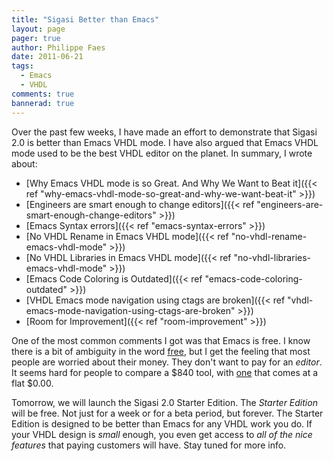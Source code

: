 ```yaml
---
title: "Sigasi Better than Emacs"
layout: page 
pager: true
author: Philippe Faes
date: 2011-06-21
tags: 
  - Emacs
  - VHDL
comments: true
bannerad: true
---
```


Over the past few weeks, I have made an effort to demonstrate that Sigasi 2.0 is better than Emacs VHDL mode. I have also argued that Emacs VHDL mode used to be the best VHDL editor on the planet. In summary, I wrote about:

* [Why Emacs VHDL mode is so Great. And Why We Want to Beat it]({{< ref "why-emacs-vhdl-mode-so-great-and-why-we-want-beat-it" >}})
* [Engineers are smart enough to change editors]({{< ref "engineers-are-smart-enough-change-editors" >}})
* [Emacs Syntax errors]({{< ref "emacs-syntax-errors" >}})
* [No VHDL Rename in Emacs VHDL mode]({{< ref "no-vhdl-rename-emacs-vhdl-mode" >}})
* [No VHDL Libraries in Emacs VHDL mode]({{< ref "no-vhdl-libraries-emacs-vhdl-mode" >}})
* [Emacs Code Coloring is Outdated]({{< ref "emacs-code-coloring-outdated" >}})
* [VHDL Emacs mode navigation using ctags are broken]({{< ref "vhdl-emacs-mode-navigation-using-ctags-are-broken" >}})
* [Room for Improvement]({{< ref "room-improvement" >}})

One of the most common comments I got was that Emacs is free. I know there is a bit of ambiguity in the word [free](http://en.wikipedia.org/wiki/Gratis_versus_libre), but I get the feeling that most people are worried about their money. They don't want to pay for an *editor*. It seems hard for people to compare a $840 tool, with [one](http://www.iis.ee.ethz.ch/~zimmi/emacs/vhdl-mode.html) that comes at a flat $0.00. 

Tomorrow, we will launch the Sigasi 2.0 Starter Edition. The *Starter Edition* will be free. Not just for a week or for a beta period, but forever.
The Starter Edition is designed to be better than Emacs for any VHDL work you do. If your VHDL design is *small* enough, you even get access to *all of the nice features* that paying customers will have. Stay tuned for more info.
